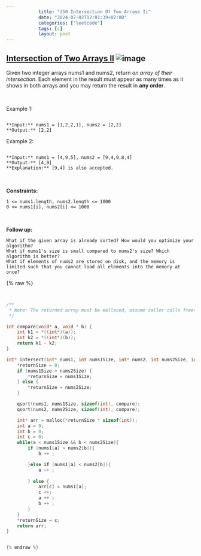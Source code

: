 ```yaml
---
            title: "350 Intersection Of Two Arrays Ii"
            date: "2024-07-02T12:01:39+02:00"
            categories: ["leetcode"]
            tags: [c]
            layout: post
---
```

            
## [Intersection of Two Arrays II](https://leetcode.com/problems/intersection-of-two-arrays-ii) ![image](https://img.shields.io/badge/Difficulty-Easy-brightgreen)

Given two integer arrays nums1 and nums2, return *an array of their intersection*. Each element in the result must appear as many times as it shows in both arrays and you may return the result in **any order**.

 

Example 1:

```

**Input:** nums1 = [1,2,2,1], nums2 = [2,2]
**Output:** [2,2]

```

Example 2:

```

**Input:** nums1 = [4,9,5], nums2 = [9,4,9,8,4]
**Output:** [4,9]
**Explanation:** [9,4] is also accepted.

```

 

**Constraints:**

	1 <= nums1.length, nums2.length <= 1000
	0 <= nums1[i], nums2[i] <= 1000

 

**Follow up:**

	What if the given array is already sorted? How would you optimize your algorithm?
	What if nums1's size is small compared to nums2's size? Which algorithm is better?
	What if elements of nums2 are stored on disk, and the memory is limited such that you cannot load all elements into the memory at once?

{% raw %}


```c


/**
 * Note: The returned array must be malloced, assume caller calls free().
 */

int compare(void* a, void * b) {
    int k1 = *((int*)(a));
    int k2 = *((int*)(b));
    return k1 - k2;
}

int* intersect(int* nums1, int nums1Size, int* nums2, int nums2Size, int* returnSize) {
    *returnSize = 0;
    if (nums1Size > nums2Size) {
        *returnSize = nums1Size;
    } else {
        *returnSize = nums2Size;
    }

    qsort(nums1, nums1Size, sizeof(int), compare);
    qsort(nums2, nums2Size, sizeof(int), compare);

    int* arr = malloc(*returnSize * sizeof(int));
    int a = 0;
    int b = 0;
    int c = 0;
    while(a < nums1Size && b < nums2Size){
        if (nums1[a] > nums2[b]){
            b ++ ;

        }else if (nums1[a] < nums2[b]){
            a ++ ;
            
        } else {
            arr[c] = nums1[a];
            c ++;
            a ++ ;
            b ++ ;
        }
    }
    *returnSize = c;
    return arr;
}


{% endraw %}
